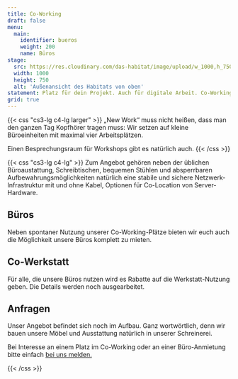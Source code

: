 ```yaml
---
title: Co-Working
draft: false
menu:
  main:
    identifier: bueros
    weight: 200
    name: Büros
stage:
  src: https://res.cloudinary.com/das-habitat/image/upload/w_1000,h_750,c_fill,f_auto/website/aussen.jpg
  width: 1000
  height: 750
  alt: 'Außenansicht des Habitats von oben'
statement: Platz für dein Projekt. Auch für digitale Arbeit. Co-Working im Habitat heißt, dass wir uns um alles kümmern und du ungestört arbeiten kannst.
grid: true
---
```


{{< css "cs3-lg c4-lg larger" >}}
„New Work“ muss nicht heißen, dass man den ganzen Tag Kopfhörer tragen muss: Wir setzen auf kleine Büroeinheiten mit maximal vier Arbeitsplätzen.

Einen Besprechungsraum für Workshops gibt es natürlich auch.
{{< /css >}}

{{< css "cs3-lg c4-lg" >}}
Zum Angebot gehören neben der üblichen Büroaustattung, Schreibtischen, bequemen Stühlen und absperrbaren Aufbewahrungsmöglichkeiten natürlich eine stabile und sichere Netzwerk-Infrastruktur mit und ohne Kabel, Optionen für Co-Location von Server-Hardware.

## Büros

Neben spontaner Nutzung unserer Co-Working-Plätze bieten wir euch auch die Möglichkeit unsere Büros komplett zu mieten.

## Co-Werkstatt

Für alle, die unsere Büros nutzen wird es Rabatte auf die Werkstatt-Nutzung geben. Die Details werden noch ausgearbeitet.

## Anfragen

Unser Angebot befindet sich noch im Aufbau. Ganz wortwörtlich, denn wir bauen unsere Möbel und Ausstattung natürlich in unserer Schreinerei.

Bei Interesse an einem Platz im Co-Working oder an einer Büro-Anmietung bitte einfach [bei uns melden.](/kontakt/)

{{< /css >}}
